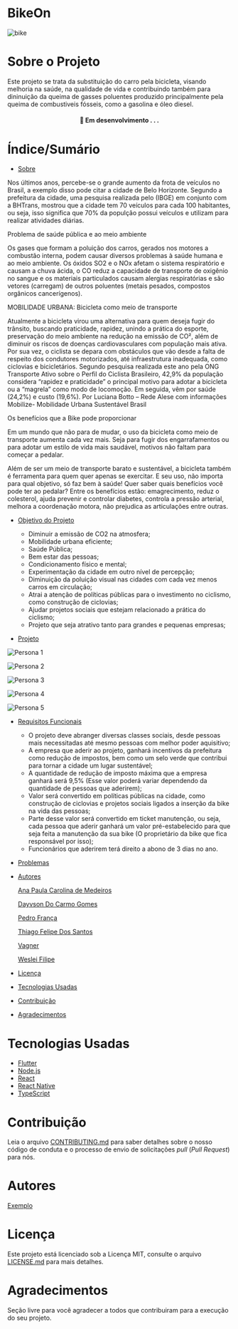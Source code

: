 #  BikeOn


![bike](./imagens/Bike.jpg)
# Sobre o Projeto
Este projeto se trata da substituição do carro pela bicicleta, visando melhoria na saúde, na qualidade de vida e contribuindo também para dininuição da queima de gasses poluentes produzido principalmente pela queima de combustiveis fósseis, como a gasolina e óleo diesel.


<h4 align="center"> 
	🚧  Em desenvolvimento . . .
</h4>

# Índice/Sumário


* [Sobre](#sobre-o-projeto)
  
Nos últimos anos, percebe-se o grande aumento da frota de veículos no Brasil, a exemplo disso pode citar a cidade de Belo Horizonte. Segundo a prefeitura da cidade, uma pesquisa realizada pelo (IBGE) em conjunto com a BHTrans, mostrou que a cidade tem 70 veículos para cada 100 habitantes, ou seja, isso significa que 70% da populção possui veículos e utilizam para realizar atividades diárias.

Problema de saúde pública e ao meio ambiente

Os gases que formam a poluição dos carros, gerados nos motores a combustão interna, podem causar diversos problemas à saúde humana e ao meio ambiente. Os óxidos SO2 e o 
NOx afetam o sistema respiratório e causam a chuva ácida, o CO reduz a capacidade de transporte de oxigênio no sangue e os materiais particulados causam alergias respiratórias e 
são vetores (carregam) de outros poluentes (metais pesados, compostos orgânicos cancerígenos).

MOBILIDADE URBANA: Bicicleta como meio de transporte

Atualmente a bicicleta virou uma alternativa para quem deseja fugir do trânsito, buscando praticidade, rapidez, unindo a prática do esporte, preservação do meio ambiente na 
redução na emissão de CO², além de diminuir os riscos de doenças cardiovasculares com população mais ativa. Por sua vez, o ciclista se depara com obstáculos que vão desde a falta de respeito dos condutores motorizados, até infraestrutura inadequada, como ciclovias e bicicletários. Segundo pesquisa realizada este ano pela ONG Transporte Ativo sobre o Perfil do Ciclista Brasileiro, 42,9% da população considera “rapidez e praticidade” o principal motivo para adotar a bicicleta ou a “magrela” como modo de locomoção. Em seguida, vêm por saúde (24,2%) e custo (19,6%).
Por Luciana Botto – Rede Alese com informações Mobilize- Mobilidade Urbana Sustentável 
Brasil

Os benefícios que a Bike pode proporcionar 

Em um mundo que não para de mudar, o uso da bicicleta como meio de transporte aumenta cada vez mais. Seja para fugir dos engarrafamentos ou para adotar um estilo de vida mais saudável, motivos não faltam para começar a pedalar.  

Além de ser um meio de transporte barato e sustentável, a bicicleta também é ferramenta para quem quer apenas se exercitar. E seu uso, não importa para qual objetivo, só faz bem à saúde! Quer saber quais benefícios você pode ter ao pedalar?
Entre os benefícios estão: emagrecimento, reduz o colesterol, ajuda prevenir e controlar diabetes, controla a pressão arterial, melhora a coordenação motora, não prejudica as articulações entre outras.

* [Objetivo do Projeto](#objetivo-projeto)

   - Diminuir a emissão de CO2 na atmosfera;
   - Mobilidade urbana eficiente;
   - Saúde Pública;
   - Bem estar das pessoas;
   - Condicionamento físico e mental;
   - Experimentação da cidade em outro nível de percepção;
   - Diminuição da poluição visual nas cidades com cada vez menos carros em circulação;
   - Atrai a atenção de políticas públicas para o investimento no ciclismo, como construção de ciclovias;
   - Ajudar projetos sociais que estejam relacionado a prática do ciclismo;
   - Projeto que seja atrativo tanto para grandes e pequenas empresas;

* [Projeto](#projeto)

![Persona 1](https://github.com/DayvsonGomes/BikeON/blob/main/1.png)

![Persona 2](https://github.com/DayvsonGomes/BikeON/blob/main/2.png)

![Persona 3](https://github.com/DayvsonGomes/BikeON/blob/52803d5b20b6804ea72b61b492cc9f121a9c74ec/WhatsApp%20Image%202021-11-30%20at%2019.12.46%20(2).jpeg)

![Persona 4]()

![Persona 5]()

* [Requisitos Funcionais](#requisitos-funcionais)
  - O projeto deve abranger diversas classes sociais, desde pessoas mais necessitadas até mesmo pessoas com melhor poder aquisitivo;
  - A empresa que aderir ao projeto, ganhará incentivos da prefeitura como redução de impostos, bem como um selo verde que contribui para tornar a cidade um lugar sustentável;
  - A quantidade de redução de imposto máxima que a empresa ganhará será 9,5% (Esse valor poderá variar dependendo da quantidade de pessoas que aderirem);
  - Valor será convertido em políticas públicas na cidade, como construção de ciclovias e projetos sociais ligados a inserção da bike na vida das pessoas;
  - Parte desse valor será convertido em ticket manutenção, ou seja, cada pessoa que aderir ganhará um valor pré-estabelecido para que seja feita a manutenção da sua bike (O         proprietário da bike que fica responsável por isso);
  - Funcionários que aderirem terá direito a abono de 3 dias no ano.

* [Problemas ](#)

* [Autores](#autores)

    [Ana Paula Carolina de Medeiros](https://github.com/Medeiros001)

    [Dayvson Do Carmo Gomes](https://github.com/DayvsonGomes)

    [Pedro França](https://github.com/PedroFran2021)

    [Thiago Felipe Dos Santos](https://github.com/thiagonfss)

    [Vagner](https://github.com/Vagnerprojetos)

    [Weslei Filipe](https://github.com/Wesley-Filipe)



* [Licença](#licença)
* [Tecnologias Usadas](#tecnologias-usadas)
* [Contribuição](#contribuição)
* [Agradecimentos](#agradecimentos)


# Tecnologias Usadas

- [Flutter](https://flutter.dev/)
- [Node.js](https://nodejs.org/en/)
- [React](https://pt-br.reactjs.org/)
- [React Native](https://reactnative.dev/)
- [TypeScript](https://www.typescriptlang.org/)

# Contribuição

Leia o arquivo [CONTRIBUTING.md](CONTRIBUTING.md) para saber detalhes sobre o nosso código de conduta e o processo de envio de solicitações *pull* (*Pull Request*) para nós.

# Autores

[Exemplo](https://github.com/testing-library/react-testing-library#contributors)

# Licença

Este projeto está licenciado sob a Licença MIT,  consulte o arquivo [LICENSE.md](LICENSE.md) para mais detalhes.

# Agradecimentos

Seção livre para você agradecer a todos que contribuiram para a execução do seu projeto.
 	
